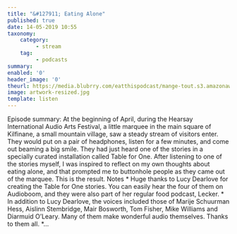 ```yaml
---
title: "&#127911; Eating Alone"
published: true
date: 14-05-2019 10:55
taxonomy:
    category:
         - stream
    tag:
         - podcasts
summary:
enabled: '0'
header_image: '0'
theurl: https://media.blubrry.com/eatthispodcast/mange-tout.s3.amazonaws.com/2019/eating-alone.mp3
image: artwork-resized.jpg
template: listen
---
```

 
Episode summary: At the beginning of April, during the Hearsay International Audio Arts Festival, a little marquee in the main square of Kilfinane, a small mountain village, saw a steady stream of visitors enter. They would put on a pair of headphones, listen for a few minutes, and come out beaming a big smile. They had just heard one of the stories in a specially curated installation called Table for One. After listening to one of the stories myself, I was inspired to reflect on my own thoughts about eating alone, and that prompted me to buttonhole people as they came out of the marquee. This is the result. Notes * Huge thanks to Lucy Dearlove for creating the Table for One stories. You can easily hear the four of them on Audioboom, and they were also part of her regular food podcast, Lecker. * In addition to Lucy Dearlove, the voices included those of Marije Schuurman Hess, Aislinn Stembridge, Mair Bosworth, Tom Fisher, Mike Williams and Diarmuid O’Leary. Many of them make wonderful audio themselves. Thanks to them all. *…
